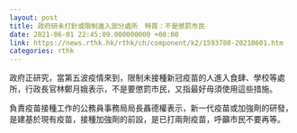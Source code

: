 ```yaml
---
layout: post
title: 政府研未打針或限制進入部分處所　特首：不是懲罰市民
date: 2021-06-01 22:45:09.000000000 +08:00
link: https://news.rthk.hk/rthk/ch/component/k2/1593780-20210601.htm
categories: rthk
---
```


政府正研究，當第五波疫情來到，限制未接種新冠疫苗的人進入食肆、學校等處所，行政長官林鄭月娥表示，不是要懲罰市民，又指最好毋須使用這些措施。

負責疫苗接種工作的公務員事務局局長聶德權表示，新一代疫苗或加強劑的研發，是建基於現有疫苗，接種加強劑的前設，是已打兩劑疫苗，呼籲市民不要再等。
